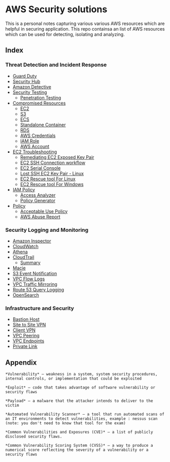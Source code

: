 # AWS Security solutions

This is a personal notes capturing various various AWS resources which are helpful in securing application. This repo containsa an list of AWS resources which can be used for detecting, isolating and analyzing.

## Index

### Threat Detection and Incident Response

- [Guard Duty](./guard_duty/README.md)
- [Security Hub](./security-hub/README.md)
- [Amazon Detective](./detective/README.md)
- [Security Testing](./security-testing/README.md)
  - [Penetration Testing](./security-testing/README.md#penetration-testing)
- [Compromised Resources](./compromised-resources/README.md)
  - [EC2](./compromised-resources/README.md#compromised-ec2-instance)
  - [S3](./compromised-resources/README.md#compromised-s3-bucket)
  - [ECS](./compromised-resources/README.md#compromised-ecs-cluster)
  - [Standalone Container](./compromised-resources/README.md#compromised-standalone-container)
  - [RDS](./compromised-resources/README.md#compromised-rds-instance)
  - [AWS Credentials](./compromised-resources/README.md#compromised-aws-credentials)
  - [IAM Role](./compromised-resources/README.md#compromised-iam-role)
  - [AWS Account](./compromised-resources/README.md#compromised-aws-account)
- [EC2 Troubleshooting](./EC2/README.md)
  - [Remediating EC2 Exposed Key Pair](./EC2/README.md#remediating-ec2-exposed-key-pair)
  - [EC2 SSH Connection workflow](./EC2/README.md#ec2-ssh-connection-workflow)
  - [EC2 Serial Console](./EC2/README.md#ec2-serial-console)
  - [Lost SSH EC2 Key Pair - Linux](./EC2/README.md#lost-ssh-ec2-key-pair-linux)
  - [EC2 Rescue tool For Linux](./EC2/README.md#for-linux)
  - [EC2 Rescue tool For Windows](./EC2/README.md#for-windows)
- [IAM Policy](./IAM/README.md)
  - [Access Analyzer](./IAM/README.md#iam-access-analyzer)
  - [Policy Generator](./IAM/README.md#iam-access-analyzer-policy-generation)
- [Policy](./policy/README.md)
  - [Acceptable Use Policy](./policy/README.md#acceptable-use-policy)
  - [AWS Abuse Report](./policy/README.md#aws-abuse-report)

### Security Logging and Monitoring

- [Amazon Inspector](./inspectod/README.md)
- [CloudWatch](./cloudwatch/README.md)
- [Athena](./athena/README.md)
- [CloudTrail](./cloudtrail/README.md)
  - [Summary](./cloudtrail/README.md#summary-monitor-account-activity)
- [Macie](./macie/README.md)
- [S3 Event Notification](./s3/event-notifications/README.md)
- [VPC Flow Logs](./vpc/flow-logs/README.md)
- [VPC Traffic Mirroring](./vpc/traffic-mirroring/README.md)
- [Route 53 Query Logging](./route53/README.md)
- [OpenSearch](./opensearch/README.md)

### Infrastructure and Security

- [Bastion Host](./infrastructure-and-security/README.md#bastion-host)
- [Site to Site VPN](./infrastructure-and-security/README.md#site-to-site-vpn)
- [Client VPN](./infrastructure-and-security/README.md#client-vpn)
- [VPC Peering](./infrastructure-and-security/README.md#vpc-peering)
- [VPC Endpoints](./vpc/endpoints/README.md)
- [Private Link](./vpc/private-link/README.md)

## Appendix

    *Vulnerability* – weakness in a system, system security procedures, internal controls, or implementation that could be exploited

    *Exploit* – code that takes advantage of software vulnerability or security flaws

    *Payload* – a malware that the attacker intends to deliver to the victim

    *Automated Vulnerability Scanner* – a tool that run automated scans of an IT environments to detect vulnerabilities, example : nessus scan (note: you don't need to know that tool for the exam)

    *Common Vulnerabilities and Exposures (CVE)* – a list of publicly disclosed security flaws.

    *Common Vulnerability Scoring System (CVSS)* – a way to produce a numerical score reflecting the severity of a vulnerability or a security flaws
